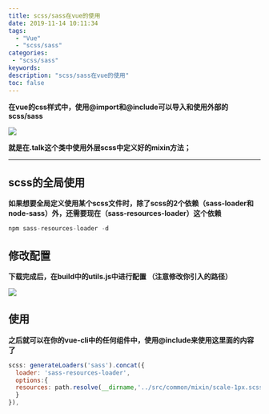```yaml
---
title: scss/sass在vue的使用
date: 2019-11-14 10:11:34
tags:
  - "Vue"
  - "scss/sass"
categories:
 - "scss/sass"
keywords:
description: "scss/sass在vue的使用"
toc: false
---
```


**在vue的css样式中，使用@import和@include可以导入和使用外部的scss/sass**

![](https://wx1.sinaimg.cn/large/ed984376ly1g8xclpat3ij20lh05t748.jpg)

**就是在.talk这个类中使用外层scss中定义好的mixin方法；**

---

## scss的全局使用

**如果想要全局定义使用某个scss文件时，除了scss的2个依赖（sass-loader和node-sass）外，还需要现在（sass-resources-loader）这个依赖**

``` js
npm sass-resources-loader -d
```

## 修改配置

**下载完成后，在build中的utils.js中进行配置 （注意修改你引入的路径）**


![](https://wx2.sinaimg.cn/large/ed984376ly1g8xcltc2kuj20tt0cj3yr.jpg)


## 使用

**之后就可以在你的vue-cli中的任何组件中，使用@include来使用这里面的内容了**

``` js
scss: generateLoaders('sass').concat({ 
  loader: 'sass-resources-loader', 
  options:{ 
  resources: path.resolve(__dirname,'../src/common/mixin/scale-1px.scss') 
  } 
}),
```